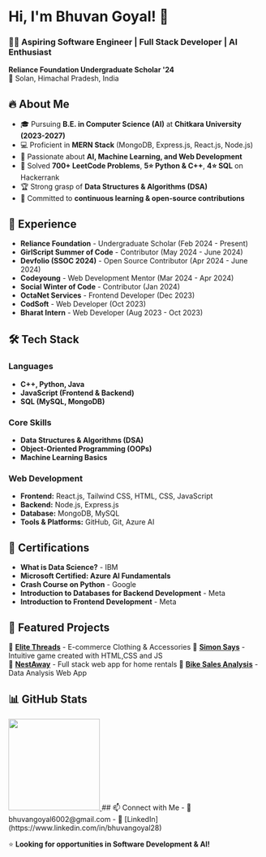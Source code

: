 # Hi, I'm Bhuvan Goyal! 🚀  

### 👨‍💻 Aspiring Software Engineer | Full Stack Developer | AI Enthusiast  

**Reliance Foundation Undergraduate Scholar '24**  
📍 Solan, Himachal Pradesh, India  

## 🔥 About Me  
- 🎓 Pursuing **B.E. in Computer Science (AI)** at **Chitkara University (2023-2027)**  
- 💻 Proficient in **MERN Stack** (MongoDB, Express.js, React.js, Node.js)  
- 🤖 Passionate about **AI, Machine Learning, and Web Development**  
- 🚀 Solved **700+ LeetCode Problems**, **5⭐ Python & C++**, **4⭐ SQL** on Hackerrank  
- 🏆 Strong grasp of **Data Structures & Algorithms (DSA)**  
- 📖 Committed to **continuous learning & open-source contributions**  

## 💼 Experience  
- **Reliance Foundation** - Undergraduate Scholar (Feb 2024 - Present)  
- **GirlScript Summer of Code** - Contributor (May 2024 - June 2024)  
- **Devfolio (SSOC 2024)** - Open Source Contributor (Apr 2024 - June 2024)  
- **Codeyoung** - Web Development Mentor (Mar 2024 - Apr 2024)  
- **Social Winter of Code** - Contributor (Jan 2024)  
- **OctaNet Services** - Frontend Developer (Dec 2023)  
- **CodSoft** - Web Developer (Oct 2023)  
- **Bharat Intern** - Web Developer (Aug 2023 - Oct 2023)  

## 🛠 Tech Stack  
### **Languages**  
- **C++, Python, Java**  
- **JavaScript (Frontend & Backend)**  
- **SQL (MySQL, MongoDB)**  

### **Core Skills**  
- **Data Structures & Algorithms (DSA)**  
- **Object-Oriented Programming (OOPs)**  
- **Machine Learning Basics**  

### **Web Development**  
- **Frontend:** React.js, Tailwind CSS, HTML, CSS, JavaScript  
- **Backend:** Node.js, Express.js  
- **Database:** MongoDB, MySQL  
- **Tools & Platforms:** GitHub, Git, Azure AI  

## 📜 Certifications  
- **What is Data Science?** - IBM  
- **Microsoft Certified: Azure AI Fundamentals**  
- **Crash Course on Python** - Google  
- **Introduction to Databases for Backend Development** - Meta  
- **Introduction to Frontend Development** - Meta  

## 🚀 Featured Projects  

🔹 [**Elite Threads**](https://github.com/Bhuvangoyal466/EliteThreads) - E-commerce Clothing & Accessories
🔹 [**Simon Says**](https://github.com/Bhuvangoyal466/Simon) - Intuitive game created with HTML,CSS and JS  
🔹 [**NestAway**](https://github.com/Bhuvangoyal466/NestAway) - Full stack web app for home rentals
🔹 [**Bike Sales Analysis**](https://github.com/Bhuvangoyal466/Bike-Sales) - Data Analysis Web App  

## 📊 GitHub Stats  

<a href="https://github.com/Bhuvangoyal466">
  <img height="180em" src="https://github-readme-stats.vercel.app/api/top-langs/?username=Bhuvangoyal466&layout=compact&langs_count=8&theme=radical"/>
</a>
## 📫 Connect with Me  
- 📧 bhuvangoyal6002@gmail.com  
- 🔗 [LinkedIn](https://www.linkedin.com/in/bhuvangoyal28)  

⭐ **Looking for opportunities in Software Development & AI!**  
